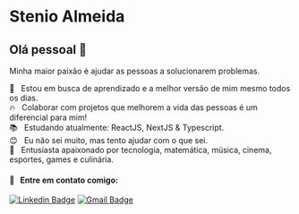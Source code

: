 # Stenio Almeida

## Olá pessoal 👋
Minha maior paixão é ajudar as pessoas a solucionarem problemas.

 :rocket:  &nbsp; Estou em busca de aprendizado e a melhor versão de mim mesmo todos os dias.
 <br/> :fire: &nbsp; Colaborar com projetos que melhorem a vida das pessoas é um diferencial para mim!
 <br/> :books: &nbsp; Estudando atualmente: ReactJS, NextJS & Typescript.
 <br/> :blush: &nbsp; Eu não sei muito, mas tento ajudar com o que sei.
 <br/> 💬  &nbsp; Entusiasta apaixonado por tecnologia, matemática, música, cinema, esportes, games e culinária.
 #### :email: &nbsp; Entre em contato comigo:
 
 [![Linkedin Badge](https://img.shields.io/badge/-Stenio_Almeida-blue?style=for-the-badge&logo=Linkedin&logoColor=white&link=https://www.linkedin.com/in/steniosilveira/)](https://www.linkedin.com/in/steniosilveira/)
[![Gmail Badge](https://img.shields.io/badge/-stenioas@gmail.com-c14438?style=for-the-badge&logo=Gmail&logoColor=white&link=mailto:stenioas@gmail.com)](mailto:stenioas@gmail.com)
